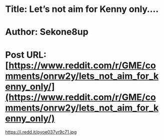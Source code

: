 # Title: Let’s not aim for Kenny only….
# Author: Sekone8up
# Post URL: [https://www.reddit.com/r/GME/comments/onrw2y/lets_not_aim_for_kenny_only/](https://www.reddit.com/r/GME/comments/onrw2y/lets_not_aim_for_kenny_only/)


https://i.redd.it/pyoe037yr9c71.jpg